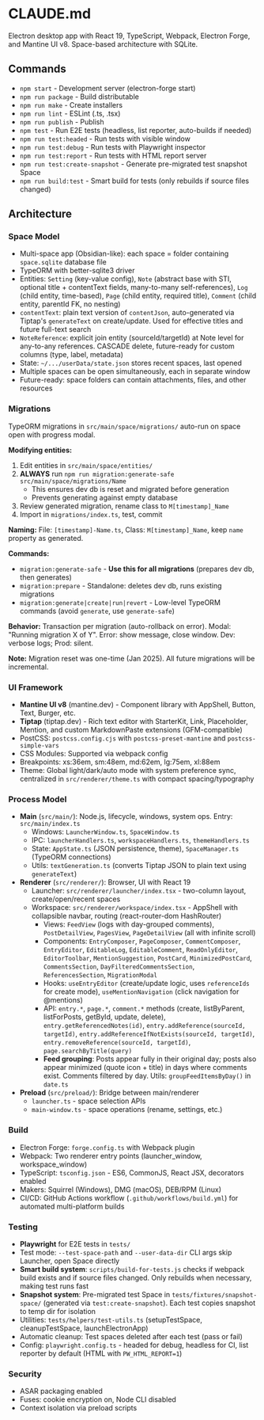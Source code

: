 # CLAUDE.md

Electron desktop app with React 19, TypeScript, Webpack, Electron Forge, and Mantine UI v8. Space-based architecture with SQLite.

## Commands

- `npm start` - Development server (electron-forge start)
- `npm run package` - Build distributable
- `npm run make` - Create installers
- `npm run lint` - ESLint (.ts, .tsx)
- `npm run publish` - Publish
- `npm test` - Run E2E tests (headless, list reporter, auto-builds if needed)
- `npm run test:headed` - Run tests with visible window
- `npm run test:debug` - Run tests with Playwright inspector
- `npm run test:report` - Run tests with HTML report server
- `npm run test:create-snapshot` - Generate pre-migrated test snapshot Space
- `npm run build:test` - Smart build for tests (only rebuilds if source files changed)

## Architecture

### Space Model
- Multi-space app (Obsidian-like): each space = folder containing `space.sqlite` database file
- TypeORM with better-sqlite3 driver
- Entities: `Setting` (key-value config), `Note` (abstract base with STI, optional title + contentText fields, many-to-many self-references), `Log` (child entity, time-based), `Page` (child entity, required title), `Comment` (child entity, parentId FK, no nesting)
- `contentText`: plain text version of `contentJson`, auto-generated via Tiptap's `generateText` on create/update. Used for effective titles and future full-text search
- `NoteReference`: explicit join entity (sourceId/targetId) at Note level for any-to-any references. CASCADE delete, future-ready for custom columns (type, label, metadata)
- State: `~/.../userData/state.json` stores recent spaces, last opened
- Multiple spaces can be open simultaneously, each in separate window
- Future-ready: space folders can contain attachments, files, and other resources

### Migrations
TypeORM migrations in `src/main/space/migrations/` auto-run on space open with progress modal.

**Modifying entities:**
1. Edit entities in `src/main/space/entities/`
2. **ALWAYS** run `npm run migration:generate-safe src/main/space/migrations/Name`
   - This ensures dev db is reset and migrated before generation
   - Prevents generating against empty database
3. Review generated migration, rename class to `M[timestamp]_Name`
4. Import in `migrations/index.ts`, test, commit

**Naming:** File: `[timestamp]-Name.ts`, Class: `M[timestamp]_Name`, keep `name` property as generated.

**Commands:**
- `migration:generate-safe` - **Use this for all migrations** (prepares dev db, then generates)
- `migration:prepare` - Standalone: deletes dev db, runs existing migrations
- `migration:generate|create|run|revert` - Low-level TypeORM commands (avoid `generate`, use `generate-safe`)

**Behavior:** Transaction per migration (auto-rollback on error). Modal: "Running migration X of Y". Error: show message, close window. Dev: verbose logs; Prod: silent.

**Note:** Migration reset was one-time (Jan 2025). All future migrations will be incremental.

### UI Framework
- **Mantine UI v8** (mantine.dev) - Component library with AppShell, Button, Text, Burger, etc.
- **Tiptap** (tiptap.dev) - Rich text editor with StarterKit, Link, Placeholder, Mention, and custom MarkdownPaste extensions (GFM-compatible)
- PostCSS: `postcss.config.cjs` with `postcss-preset-mantine` and `postcss-simple-vars`
- CSS Modules: Supported via webpack config
- Breakpoints: xs:36em, sm:48em, md:62em, lg:75em, xl:88em
- Theme: Global light/dark/auto mode with system preference sync, centralized in `src/renderer/theme.ts` with compact spacing/typography

### Process Model
- **Main** (`src/main/`): Node.js, lifecycle, windows, system ops. Entry: `src/main/index.ts`
  - Windows: `LauncherWindow.ts`, `SpaceWindow.ts`
  - IPC: `launcherHandlers.ts`, `workspaceHandlers.ts`, `themeHandlers.ts`
  - State: `AppState.ts` (JSON persistence, theme), `SpaceManager.ts` (TypeORM connections)
  - Utils: `textGeneration.ts` (converts Tiptap JSON to plain text using `generateText`)
- **Renderer** (`src/renderer/`): Browser, UI with React 19
  - Launcher: `src/renderer/launcher/index.tsx` - two-column layout, create/open/recent spaces
  - Workspace: `src/renderer/workspace/index.tsx` - AppShell with collapsible navbar, routing (react-router-dom HashRouter)
    - Views: `FeedView` (logs with day-grouped comments), `PostDetailView`, `PagesView`, `PageDetailView` (all with infinite scroll)
    - Components: `EntryComposer`, `PageComposer`, `CommentComposer`, `EntryEditor`, `EditableLog`, `EditableComment`, `ReadOnlyEditor`, `EditorToolbar`, `MentionSuggestion`, `PostCard`, `MinimizedPostCard`, `CommentsSection`, `DayFilteredCommentsSection`, `ReferencesSection`, `MigrationModal`
    - Hooks: `useEntryEditor` (create/update logic, uses `referenceIds` for create mode), `useMentionNavigation` (click navigation for @mentions)
    - API: `entry.*`, `page.*`, `comment.*` methods (create, listByParent, listForPosts, getById, update, delete), `entry.getReferencedNotes(id)`, `entry.addReference(sourceId, targetId)`, `entry.addReferenceIfNotExists(sourceId, targetId)`, `entry.removeReference(sourceId, targetId)`, `page.searchByTitle(query)`
    - **Feed grouping**: Posts appear fully in their original day; posts also appear minimized (quote icon + title) in days where comments exist. Comments filtered by day. Utils: `groupFeedItemsByDay()` in `date.ts`
- **Preload** (`src/preload/`): Bridge between main/renderer
  - `launcher.ts` - space selection APIs
  - `main-window.ts` - space operations (rename, settings, etc.)

### Build
- Electron Forge: `forge.config.ts` with Webpack plugin
- Webpack: Two renderer entry points (launcher_window, workspace_window)
- TypeScript: `tsconfig.json` - ES6, CommonJS, React JSX, decorators enabled
- Makers: Squirrel (Windows), DMG (macOS), DEB/RPM (Linux)
- CI/CD: GitHub Actions workflow (`.github/workflows/build.yml`) for automated multi-platform builds

### Testing
- **Playwright** for E2E tests in `tests/`
- Test mode: `--test-space-path` and `--user-data-dir` CLI args skip Launcher, open Space directly
- **Smart build system**: `scripts/build-for-tests.js` checks if webpack build exists and if source files changed. Only rebuilds when necessary, making test runs fast
- **Snapshot system**: Pre-migrated test Space in `tests/fixtures/snapshot-space/` (generated via `test:create-snapshot`). Each test copies snapshot to temp dir for isolation
- Utilities: `tests/helpers/test-utils.ts` (setupTestSpace, cleanupTestSpace, launchElectronApp)
- Automatic cleanup: Test spaces deleted after each test (pass or fail)
- Config: `playwright.config.ts` - headed for debug, headless for CI, list reporter by default (HTML with `PW_HTML_REPORT=1`)

### Security
- ASAR packaging enabled
- Fuses: cookie encryption on, Node CLI disabled
- Context isolation via preload scripts
